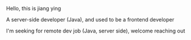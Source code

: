 Hello, this is jiang ying

A server-side developer (Java), and used to be a frontend developer

I'm seeking for remote dev job (Java, server side), welcome reaching out


